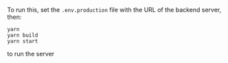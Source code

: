To run this, set the `.env.production` file with the URL of the backend server, then:

```
yarn
yarn build
yarn start
```

to run the server
